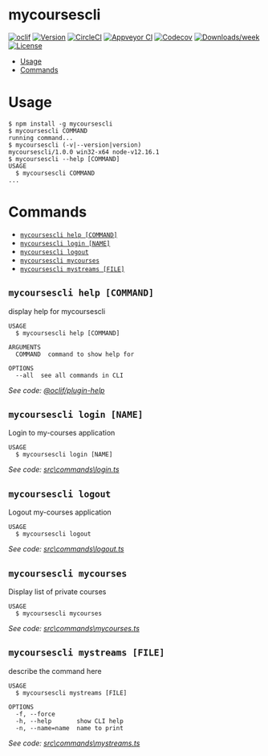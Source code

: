 mycoursescli
============



[![oclif](https://img.shields.io/badge/cli-oclif-brightgreen.svg)](https://oclif.io)
[![Version](https://img.shields.io/npm/v/mycoursescli.svg)](https://npmjs.org/package/mycoursescli)
[![CircleCI](https://circleci.com/gh/my-courses-cli/mycoursescli/tree/master.svg?style=shield)](https://circleci.com/gh/my-courses-cli/mycoursescli/tree/master)
[![Appveyor CI](https://ci.appveyor.com/api/projects/status/github/my-courses-cli/mycoursescli?branch=master&svg=true)](https://ci.appveyor.com/project/my-courses-cli/mycoursescli/branch/master)
[![Codecov](https://codecov.io/gh/my-courses-cli/mycoursescli/branch/master/graph/badge.svg)](https://codecov.io/gh/my-courses-cli/mycoursescli)
[![Downloads/week](https://img.shields.io/npm/dw/mycoursescli.svg)](https://npmjs.org/package/mycoursescli)
[![License](https://img.shields.io/npm/l/mycoursescli.svg)](https://github.com/my-courses-cli/mycoursescli/blob/master/package.json)

<!-- toc -->
* [Usage](#usage)
* [Commands](#commands)
<!-- tocstop -->
# Usage
<!-- usage -->
```sh-session
$ npm install -g mycoursescli
$ mycoursescli COMMAND
running command...
$ mycoursescli (-v|--version|version)
mycoursescli/1.0.0 win32-x64 node-v12.16.1
$ mycoursescli --help [COMMAND]
USAGE
  $ mycoursescli COMMAND
...
```
<!-- usagestop -->
# Commands
<!-- commands -->
* [`mycoursescli help [COMMAND]`](#mycoursescli-help-command)
* [`mycoursescli login [NAME]`](#mycoursescli-login-name)
* [`mycoursescli logout`](#mycoursescli-logout)
* [`mycoursescli mycourses`](#mycoursescli-mycourses)
* [`mycoursescli mystreams [FILE]`](#mycoursescli-mystreams-file)

## `mycoursescli help [COMMAND]`

display help for mycoursescli

```
USAGE
  $ mycoursescli help [COMMAND]

ARGUMENTS
  COMMAND  command to show help for

OPTIONS
  --all  see all commands in CLI
```

_See code: [@oclif/plugin-help](https://github.com/oclif/plugin-help/blob/v3.2.0/src\commands\help.ts)_

## `mycoursescli login [NAME]`

Login to my-courses application

```
USAGE
  $ mycoursescli login [NAME]
```

_See code: [src\commands\login.ts](https://github.com/my-courses-cli/mycoursescli/blob/v1.0.0/src\commands\login.ts)_

## `mycoursescli logout`

Logout my-courses application

```
USAGE
  $ mycoursescli logout
```

_See code: [src\commands\logout.ts](https://github.com/my-courses-cli/mycoursescli/blob/v1.0.0/src\commands\logout.ts)_

## `mycoursescli mycourses`

Display list of private courses

```
USAGE
  $ mycoursescli mycourses
```

_See code: [src\commands\mycourses.ts](https://github.com/my-courses-cli/mycoursescli/blob/v1.0.0/src\commands\mycourses.ts)_

## `mycoursescli mystreams [FILE]`

describe the command here

```
USAGE
  $ mycoursescli mystreams [FILE]

OPTIONS
  -f, --force
  -h, --help       show CLI help
  -n, --name=name  name to print
```

_See code: [src\commands\mystreams.ts](https://github.com/my-courses-cli/mycoursescli/blob/v1.0.0/src\commands\mystreams.ts)_
<!-- commandsstop -->
